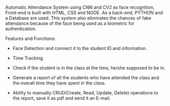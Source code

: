 Automatic Attendance System using CNN and CV2 as face recognition, Front-end is built with HTML, CSS and NODE. As a back-end, PYTHON and a Database are used. This system also eliminates the chances of fake attendance because of the face being used as a biometric for authentication.

Features and Functions:
- Face Detection and connect it to the student ID and information.​

- Time Tracking.​

- Check if the student is in the class at the time, he/she supposed to be in.​

- Generate a report of all the students who have attended the class and the overall time they have spent in the class.​

- Ability to manually CRUD(Create, Read, Update, Delete) operations to the report, save it as pdf and send it an E-mail.
